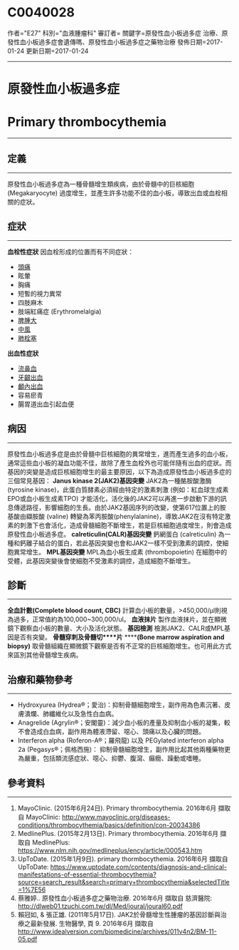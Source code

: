 # C0040028
作者="E27"
科別="血液腫瘤科"
審訂者=
關鍵字=原發性血小板過多症 治療、原發性血小板過多症會遺傳嗎、原發性血小板過多症之藥物治療
發佈日期=2017-01-24
更新日期=2017-01-24

----------
# 原發性血小板過多症
# Primary thrombocythemia
----------
## 定義
----------

原發性血小板過多症為一種骨髓增生類疾病，由於骨髓中的巨核細胞 (Megakaryocyte) 過度增生，並產生許多功能不佳的血小板，導致出血或血栓相關的症狀。

## 症狀
----------

**血栓性症狀**
因血栓形成的位置而有不同症狀：

- [頭痛](C0018681)
- 眩暈
- 胸痛
- 短暫的視力異常
- 四肢麻木
- 肢端紅痛症 (Erythromelalgia)
- [脾腫大](C0038002)
- [中風](C0038454)
- [肺栓塞](C0034065)

**出血性症狀**

- [流鼻血](C0014591)
- [牙齦出血](C0017565)
- [顱內出血](C0151699)
- 容易瘀青
- 腸胃道出血引起血便
## 病因
----------

原發性血小板過多症是由於骨髓中巨核細胞的異常增生，進而產生過多的血小板，通常這些血小板的凝血功能不佳，故除了產生血栓外也可能伴隨有出血的症狀。而基因的突變是造成巨核細胞增生的最主要原因，以下為造成原發性血小板過多症的三個常見基因：
**Janus kinase 2(JAK2)基因突變**
JAK2為一種酪胺酸激酶 (tyrosine kinase)，此蛋白質酵素必須經由特定的激素刺激 (例如：紅血球生成素EPO或血小板生成素TPO) 才能活化，活化後的JAK2可以再進一步啟動下游的訊息傳遞路徑，影響細胞的生長。由於JAK2基因序列的改變，使第617位置上的胺基酸由纈胺酸 (valine) 轉變為苯丙胺酸(phenylalanine)，導致JAK2在沒有特定激素的刺激下也會活化，造成骨髓細胞不斷增生，若是巨核細胞過度增生，則會造成原發性血小板過多症。
**calreticulin(CALR)基因突變**
鈣網蛋白 (calreticulin) 為一種和鈣離子結合的蛋白，若此基因突變也會和JAK2一樣不受到激素的調控，使細胞異常增生。
**MPL基因突變**
MPL為血小板生成素 (thrombopoietin) 在細胞中的受體，此基因突變後會使細胞不受激素的調控，造成細胞不斷增生。

## 診斷
----------

**全血計數(Complete blood count, CBC)**
計算血小板的數量，>450,000/µl則視為過多，正常值約為100,000~300,000/ul。
**血液抹片**
製作血液抹片，並在顯微鏡下觀察血小板的數量、大小及活化狀態。
**基因檢測**
檢測JAK2、CALR或MPL基因是否有突變。
**骨髓穿刺及骨髓切****片** ******(Bone marrow aspiration and biopsy)**
取骨髓組織在顯微鏡下觀察是否有不正常的巨核細胞增生。也可用此方式來區別其他骨髓增生疾病。

## 治療和藥物參考
----------
- Hydroxyurea (Hydrea®；愛治)：抑制骨髓細胞增生，副作用為色素沉著、皮膚潰爛、肺纖維化以及急性白血病。
- Anagrelide (Agrylin®；安閣靈)：減少血小板的產量及抑制血小板的凝集，較不會造成白血病，副作用為體液滯留、噁心、頭痛以及心臟的問題。
- Interferon alpha (Roferon-A®；羅飛龍) 以及 PEGylated interferon alpha 2a (Pegasys®；佩格西施)： 抑制骨髓細胞增生，副作用比起其他兩種藥物更為嚴重，包括類流感症狀、噁心、抑鬱、腹瀉、癲癇、躁動或嗜睡。
## 參考資料
----------
1. MayoClinic. (2015年6月24日). Primary thrombocythemia. 2016年6月 擷取自 MayoClinic: http://www.mayoclinic.org/diseases-conditions/thrombocythemia/basics/definition/con-20034386
2. MedlinePlus. (2015年2月13日). Primary thrombocythemia. 2016年6月 擷取自 MedlinePlus: https://www.nlm.nih.gov/medlineplus/ency/article/000543.htm
3. UpToDate. (2015年1月9日). primary thormbocythemia. 2016年6月 擷取自 UpToDate: https://www.uptodate.com/contents/diagnosis-and-clinical-manifestations-of-essential-thrombocythemia?source=search_result&search=primary+thrombocythemia&selectedTitle=1%7E56
4. 蔡雅婷.. 原發性血小板過多症之藥物治療. 2016年6月 擷取自 慈濟醫院: http://dlweb01.tzuchi.com.tw/dl/Med/joural/joural60.pdf
5. 賴冠如, & 張正雄. (2011年5月17日). JAK2於骨髓增生性腫瘤的基因診斷與治療之最新發展. 生物醫學, 頁 9. 2016年6月 擷取自 http://www.idealversion.com/biomedicine/archives/011v4n2/BM-11-05.pdf



